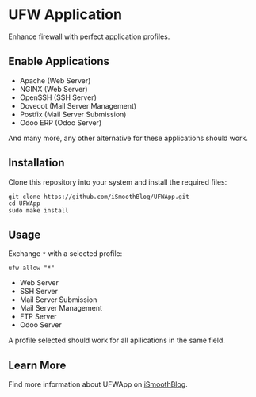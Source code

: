 # UFW Application
Enhance firewall with perfect application profiles.

## Enable Applications
* Apache (Web Server)
* NGINX (Web Server)
* OpenSSH (SSH Server)
* Dovecot (Mail Server Management)
* Postfix (Mail Server Submission)
* Odoo ERP (Odoo Server)

And many more, any other alternative for these applications should work.

## Installation
Clone this repository into your system and install the required files:

```
git clone https://github.com/iSmoothBlog/UFWApp.git
cd UFWApp
sudo make install
```

## Usage
Exchange `*` with a selected profile:

```
ufw allow "*"
```

* Web Server
* SSH Server
* Mail Server Submission
* Mail Server Management
* FTP Server
* Odoo Server

A profile selected should work for all apllications in the same field.

## Learn More
Find more information about UFWApp on [iSmoothBlog](http://www.ismoothblog.com).
